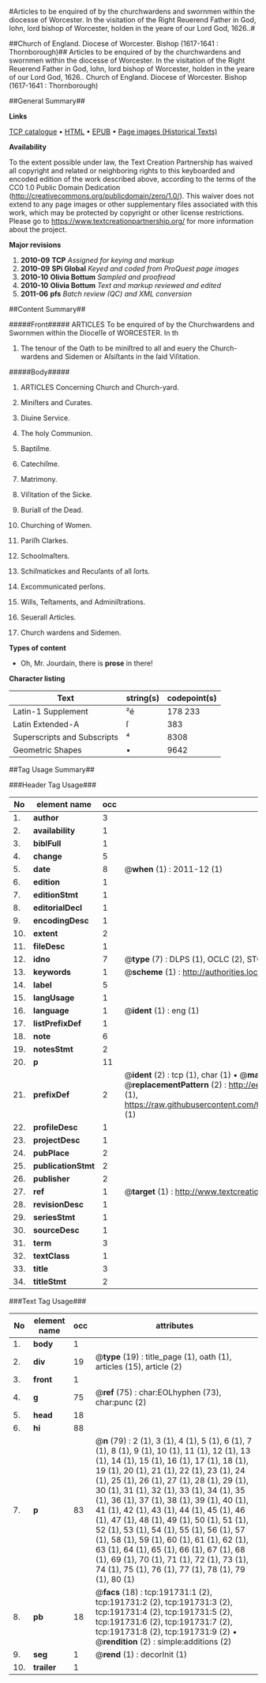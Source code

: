 #Articles to be enquired of by the churchwardens and swornmen within the diocesse of Worcester. In the visitation of the Right Reuerend Father in God, Iohn, lord bishop of Worcester, holden in the yeare of our Lord God, 1626..#

##Church of England. Diocese of Worcester. Bishop (1617-1641 : Thornborough)##
Articles to be enquired of by the churchwardens and swornmen within the diocesse of Worcester. In the visitation of the Right Reuerend Father in God, Iohn, lord bishop of Worcester, holden in the yeare of our Lord God, 1626..
Church of England. Diocese of Worcester. Bishop (1617-1641 : Thornborough)

##General Summary##

**Links**

[TCP catalogue](http://www.ota.ox.ac.uk/tcp/)  • 
[HTML](http://tei.it.ox.ac.uk/tcp/Texts-HTML/free/B07/B07663.html)  • 
[EPUB](http://tei.it.ox.ac.uk/tcp/Texts-EPUB/free/B07/B07663.epub) • 
[Page images (Historical Texts)](https://historicaltexts.jisc.ac.uk/eebo-180867122e)

**Availability**

To the extent possible under law, the Text Creation Partnership has waived all copyright and related or neighboring rights to this keyboarded and encoded edition of the work described above, according to the terms of the CC0 1.0 Public Domain Dedication (http://creativecommons.org/publicdomain/zero/1.0/). This waiver does not extend to any page images or other supplementary files associated with this work, which may be protected by copyright or other license restrictions. Please go to https://www.textcreationpartnership.org/ for more information about the project.

**Major revisions**

1. __2010-09__ __TCP__ *Assigned for keying and markup*
1. __2010-09__ __SPi Global__ *Keyed and coded from ProQuest page images*
1. __2010-10__ __Olivia Bottum__ *Sampled and proofread*
1. __2010-10__ __Olivia Bottum__ *Text and markup reviewed and edited*
1. __2011-06__ __pfs__ *Batch review (QC) and XML conversion*

##Content Summary##

#####Front#####
ARTICLES To be enquired of by the Churchwardens and Swornmen within the Dioceſſe of WORCESTER. In th
1. The tenour of the Oath to be miniſtred to all and euery the Church-wardens and Sidemen or Aſsiſtants in the ſaid Viſitation.

#####Body#####

1. ARTICLES Concerning Church and Church-yard.

1. Miniſters and Curates.

1. Diuine Service.

1. The holy Communion.

1. Baptiſme.

1. Catechiſme.

1. Matrimony.

1. Viſitation of the Sicke.

1. Buriall of the Dead.

1. Churching of Women.

1. Pariſh Clarkes.

1. Schoolmaſters.

1. Schiſmatickes and Recuſants of all ſorts.

1. Excommunicated perſons.

1. Wills, Teſtaments, and Adminiſtrations.

1. Seuerall Articles.

1. Church wardens and Sidemen.

**Types of content**

  * Oh, Mr. Jourdain, there is **prose** in there!

**Character listing**


|Text|string(s)|codepoint(s)|
|---|---|---|
|Latin-1 Supplement|²é|178 233|
|Latin Extended-A|ſ|383|
|Superscripts             and Subscripts|⁴|8308|
|Geometric Shapes|▪|9642|

##Tag Usage Summary##

###Header Tag Usage###

|No|element name|occ|attributes|
|---|---|---|---|
|1.|__author__|3||
|2.|__availability__|1||
|3.|__biblFull__|1||
|4.|__change__|5||
|5.|__date__|8| @__when__ (1) : 2011-12 (1)|
|6.|__edition__|1||
|7.|__editionStmt__|1||
|8.|__editorialDecl__|1||
|9.|__encodingDesc__|1||
|10.|__extent__|2||
|11.|__fileDesc__|1||
|12.|__idno__|7| @__type__ (7) : DLPS (1), OCLC (2), STC (2), EEBO-CITATION (1), VID (1)|
|13.|__keywords__|1| @__scheme__ (1) : http://authorities.loc.gov/ (1)|
|14.|__label__|5||
|15.|__langUsage__|1||
|16.|__language__|1| @__ident__ (1) : eng (1)|
|17.|__listPrefixDef__|1||
|18.|__note__|6||
|19.|__notesStmt__|2||
|20.|__p__|11||
|21.|__prefixDef__|2| @__ident__ (2) : tcp (1), char (1)  •  @__matchPattern__ (2) : ([0-9\-]+):([0-9IVX]+) (1), (.+) (1)  •  @__replacementPattern__ (2) : http://eebo.chadwyck.com/downloadtiff?vid=$1&page=$2 (1), https://raw.githubusercontent.com/textcreationpartnership/Texts/master/tcpchars.xml#$1 (1)|
|22.|__profileDesc__|1||
|23.|__projectDesc__|1||
|24.|__pubPlace__|2||
|25.|__publicationStmt__|2||
|26.|__publisher__|2||
|27.|__ref__|1| @__target__ (1) : http://www.textcreationpartnership.org/docs/. (1)|
|28.|__revisionDesc__|1||
|29.|__seriesStmt__|1||
|30.|__sourceDesc__|1||
|31.|__term__|3||
|32.|__textClass__|1||
|33.|__title__|3||
|34.|__titleStmt__|2||


###Text Tag Usage###

|No|element name|occ|attributes|
|---|---|---|---|
|1.|__body__|1||
|2.|__div__|19| @__type__ (19) : title_page (1), oath (1), articles (15), article (2)|
|3.|__front__|1||
|4.|__g__|75| @__ref__ (75) : char:EOLhyphen (73), char:punc (2)|
|5.|__head__|18||
|6.|__hi__|88||
|7.|__p__|83| @__n__ (79) : 2 (1), 3 (1), 4 (1), 5 (1), 6 (1), 7 (1), 8 (1), 9 (1), 10 (1), 11 (1), 12 (1), 13 (1), 14 (1), 15 (1), 16 (1), 17 (1), 18 (1), 19 (1), 20 (1), 21 (1), 22 (1), 23 (1), 24 (1), 25 (1), 26 (1), 27 (1), 28 (1), 29 (1), 30 (1), 31 (1), 32 (1), 33 (1), 34 (1), 35 (1), 36 (1), 37 (1), 38 (1), 39 (1), 40 (1), 41 (1), 42 (1), 43 (1), 44 (1), 45 (1), 46 (1), 47 (1), 48 (1), 49 (1), 50 (1), 51 (1), 52 (1), 53 (1), 54 (1), 55 (1), 56 (1), 57 (1), 58 (1), 59 (1), 60 (1), 61 (1), 62 (1), 63 (1), 64 (1), 65 (1), 66 (1), 67 (1), 68 (1), 69 (1), 70 (1), 71 (1), 72 (1), 73 (1), 74 (1), 75 (1), 76 (1), 77 (1), 78 (1), 79 (1), 80 (1)|
|8.|__pb__|18| @__facs__ (18) : tcp:191731:1 (2), tcp:191731:2 (2), tcp:191731:3 (2), tcp:191731:4 (2), tcp:191731:5 (2), tcp:191731:6 (2), tcp:191731:7 (2), tcp:191731:8 (2), tcp:191731:9 (2)  •  @__rendition__ (2) : simple:additions (2)|
|9.|__seg__|1| @__rend__ (1) : decorInit (1)|
|10.|__trailer__|1||
